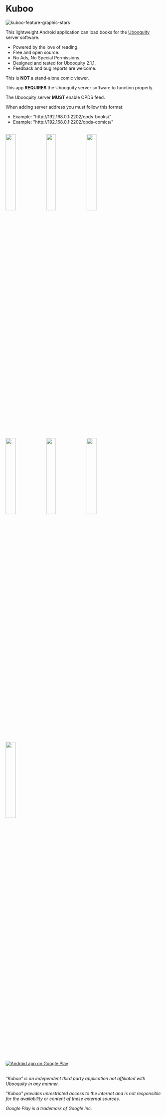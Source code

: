 # Kuboo
![kuboo-feature-graphic-stars](https://user-images.githubusercontent.com/11790350/41466763-9e5a1a80-7071-11e8-9063-a69718340853.png)

This lightweight Android application can load books for the [Ubooquity](https://vaemendis.net/ubooquity/) server software.
 * Powered by the love of reading.
 * Free and open source.
 * No Ads, No Special Permissions.
 * Designed and tested for Ubooquity 2.1.1.
 * Feedback and bug reports are welcome.

This is <b>NOT</b> a stand-alone comic viewer.

This app <b>REQUIRES</b> the Ubooquity server software to function properly.

The Ubooquity server <b>MUST</b> enable OPDS feed.

When adding server address you must follow this format:
* Example: "http://<span>192.168.0.1:2202/opds-books/</span>"
* Example: "http://<span>192.168.0.1:2202/opds-comics/</span>"
<br/><br/>

<img src="https://user-images.githubusercontent.com/11790350/41467653-4868170e-7075-11e8-9a12-205d9d2cf52b.png" width="25%"> <img src="https://user-images.githubusercontent.com/11790350/41467654-48780fd8-7075-11e8-83d2-7a54edcada93.png" width="25%"> <img src="https://user-images.githubusercontent.com/11790350/41467655-4887809e-7075-11e8-803f-85fa851ecac5.png" width="25%"> <img src="https://user-images.githubusercontent.com/11790350/41467656-48987084-7075-11e8-8fbf-b6490a5ffce1.png" width="25%"> <img src="https://user-images.githubusercontent.com/11790350/41467657-48a58512-7075-11e8-94f1-4d5756bb8c49.png" width="25%"> <img src="https://user-images.githubusercontent.com/11790350/41467658-48b35db8-7075-11e8-9681-99b165cad5cc.png" width="25%"> <img src="https://user-images.githubusercontent.com/11790350/41467659-48bef16e-7075-11e8-86f7-d45efda7e5f4.png" width="25%">

<br/><br/>
<a href="https://play.google.com/store/apps/details?id=com.sethchhim.kuboo">
  <img alt="Android app on Google Play" src="https://developer.android.com/images/brand/en_app_rgb_wo_45.png" />
</a>
<br/><br/>

*"Kuboo" is an independent third party application not affiliated with Ubooquity in any manner.*
  
*"Kuboo" provides unrestricted access to the internet and is not responsible for the availability or content of these external sources.*

*Google Play is a trademark of Google Inc.*
